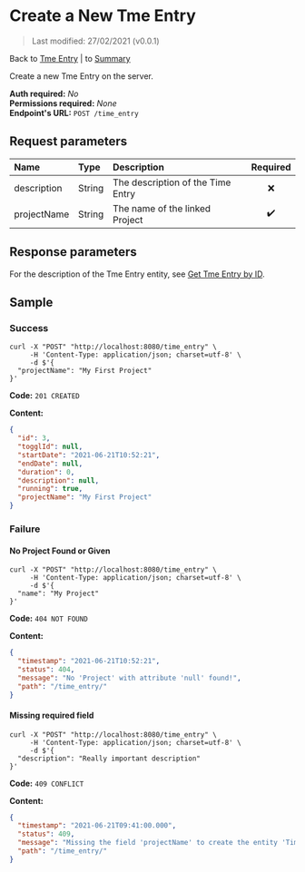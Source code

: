 # Create a New Tme Entry

> Last modified: 27/02/2021 (v0.0.1)

Back to [Tme Entry](../Time%20Entry.md) | to [Summary](../../README.md)

Create a new Tme Entry on the server.

**Auth required:** _No_  
**Permissions required:** _None_  
**Endpoint's URL:** `POST /time_entry`

## Request parameters

| Name | Type | Description | Required |
|:--|:--|:--|:--:|
| description | String | The description of the Time Entry | ❌ |
| projectName | String | The name of the linked Project | ✔️ |

## Response parameters

For the description of the Tme Entry entity, see [Get Tme Entry by ID](Get-Time-Entry-by-ID.md).

## Sample

### Success

```shell
curl -X "POST" "http://localhost:8080/time_entry" \
     -H 'Content-Type: application/json; charset=utf-8' \
     -d $'{
  "projectName": "My First Project"
}'
```

**Code:** `201 CREATED`

**Content:**

```json
{
  "id": 3,
  "togglId": null,
  "startDate": "2021-06-21T10:52:21",
  "endDate": null,
  "duration": 0,
  "description": null,
  "running": true,
  "projectName": "My First Project"
}
```

### Failure

#### No Project Found or Given

```shell
curl -X "POST" "http://localhost:8080/time_entry" \
     -H 'Content-Type: application/json; charset=utf-8' \
     -d $'{
  "name": "My Project"
}'
```

**Code:** `404 NOT FOUND`

**Content:**

```json
{
  "timestamp": "2021-06-21T10:52:21",
  "status": 404,
  "message": "No 'Project' with attribute 'null' found!",
  "path": "/time_entry/"
}
```

#### Missing required field

```shell
curl -X "POST" "http://localhost:8080/time_entry" \
     -H 'Content-Type: application/json; charset=utf-8' \
     -d $'{
  "description": "Really important description"
}'
```

**Code:** `409 CONFLICT`

**Content:**

```json
{
  "timestamp": "2021-06-21T09:41:00.000",
  "status": 409,
  "message": "Missing the field 'projectName' to create the entity 'TimeEntry'!",
  "path": "/time_entry/"
}
```